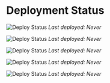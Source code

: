 # Deployment Status

<!-- START:dbadmin-react-site -->
![Deploy Status](https://github.com/lladnew/gr8r/actions/workflows/deploy-dbadmin-react-site.yml/badge.svg)
_Last deployed: Never_
<!-- END:dbadmin-react-site -->

<!-- START:subscribe-site -->
![Deploy Status](https://github.com/lladnew/gr8r/actions/workflows/deploy-subscribe-site.yml/badge.svg)
_Last deployed: Never_
<!-- END:subscribe-site -->

<!-- START:videosdb1-worker -->
![Deploy Status](https://github.com/lladnew/gr8r/actions/workflows/deploy-videosdb1-worker.yml/badge.svg)
_Last deployed: Never_
<!-- END:videosdb1-worker -->

<!-- START:r2sign-worker -->
![Deploy Status](https://github.com/lladnew/gr8r/actions/workflows/deploy-r2sign-worker.yml/badge.svg)
_Last deployed: Never_
<!-- END:r2sign-worker -->

<!-- START:subscribe-worker -->
![Deploy Status](https://github.com/lladnew/gr8r/actions/workflows/deploy-subscribe-worker.yml/badge.svg)
_Last deployed: Never_
<!-- END:subscribe-worker -->
